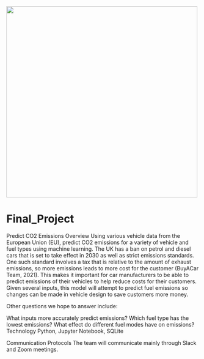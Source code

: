 <img src = "https://www.harleytherapy.co.uk/counselling/wp-content/uploads/080920_exhaustion.jpg" width="500" >

# Final_Project #
Predict CO2 Emissions
Overview
Using various vehicle data from the European Union (EU), predict CO2 emissions for a variety of vehicle and fuel types using machine learning. The UK has a ban on petrol and diesel cars that is set to take effect in 2030 as well as strict emissions standards. One such standard involves a tax that is relative to the amount of exhaust emissions, so more emissions leads to more cost for the customer (BuyACar Team, 2021). This makes it important for car manufacturers to be able to predict emissions of their vehicles to help reduce costs for their customers. Given several inputs, this model will attempt to predict fuel emissions so changes can be made in vehicle design to save customers more money.

Other questions we hope to answer include:

What inputs more accurately predict emissions?
Which fuel type has the lowest emissions?
What effect do different fuel modes have on emissions?
Technology
Python, Jupyter Notebook, SQLite

Communication Protocols
The team will communicate mainly through Slack and Zoom meetings.
